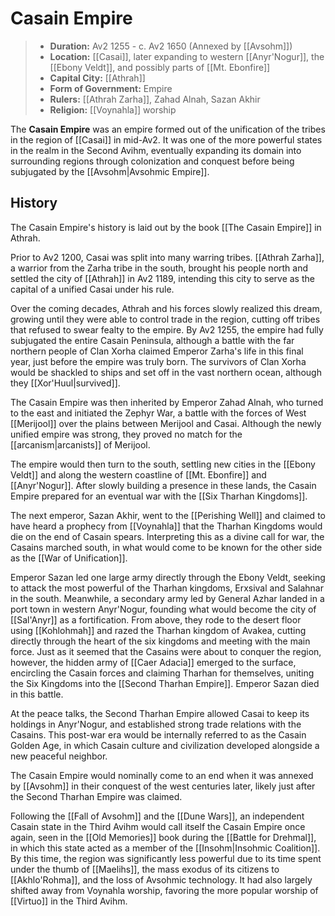 # Casain Empire

> - **Duration:** Av2 1255 - c. Av2 1650 (Annexed by [[Avsohm]])
> - **Location:** [[Casai]], later expanding to western [[Anyr'Nogur]], the [[Ebony Veldt]], and possibly parts of [[Mt. Ebonfire]]
> - **Capital City:** [[Athrah]]
> - **Form of Government:** Empire
> - **Rulers:** [[Athrah Zarha]], Zahad Alnah, Sazan Akhir
> - **Religion:** [[Voynahla]] worship

The **Casain Empire** was an empire formed out of the unification of the tribes in the region of [[Casai]] in mid-Av2. It was one of the more powerful states in the realm in the Second Avihm, eventually expanding its domain into surrounding regions through colonization and conquest before being subjugated by the [[Avsohm|Avsohmic Empire]].

## History

The Casain Empire's history is laid out by the book [[The Casain Empire]] in Athrah.

Prior to Av2 1200, Casai was split into many warring tribes. [[Athrah Zarha]], a warrior from the Zarha tribe in the south, brought his people north and settled the city of [[Athrah]] in Av2 1189, intending this city to serve as the capital of a unified Casai under his rule. 

Over the coming decades, Athrah and his forces slowly realized this dream, growing until they were able to control trade in the region, cutting off tribes that refused to swear fealty to the empire. By Av2 1255, the empire had fully subjugated the entire Casain Peninsula, although a battle with the far northern people of Clan Xorha claimed Emperor Zarha's life in this final year, just before the empire was truly born. The survivors of Clan Xorha would be shackled to ships and set off in the vast northern ocean, although they [[Xor'Huul|survived]].

The Casain Empire was then inherited by Emperor Zahad Alnah, who turned to the east and initiated the Zephyr War, a battle with the forces of West [[Merijool]] over the plains between Merijool and Casai. Although the newly unified empire was strong, they proved no match for the [[arcanism|arcanists]] of Merijool.

The empire would then turn to the south, settling new cities in the [[Ebony Veldt]] and along the western coastline of [[Mt. Ebonfire]] and [[Anyr'Nogur]]. After slowly building a presence in these lands, the Casain Empire prepared for an eventual war with the [[Six Tharhan Kingdoms]].

The next emperor, Sazan Akhir, went to the [[Perishing Well]] and claimed to have heard a prophecy from [[Voynahla]] that the Tharhan Kingdoms would die on the end of Casain spears. Interpreting this as a divine call for war, the Casains marched south, in what would come to be known for the other side as the [[War of Unification]].

Emperor Sazan led one large army directly through the Ebony Veldt, seeking to attack the most powerful of the Tharhan kingdoms, Erxsival and Salahnar in the south. Meanwhile, a secondary army led by General Azhar landed in a port town in western Anyr'Nogur, founding what would become the city of [[Sal'Anyr]] as a fortification. From above, they rode to the desert floor using [[Kohlohmah]] and razed the Tharhan kingdom of Avakea, cutting directly through the heart of the six kingdoms and meeting with the main force. Just as it seemed that the Casains were about to conquer the region, however, the hidden army of [[Caer Adacia]] emerged to the surface, encircling the Casain forces and claiming Tharhan for themselves, uniting the Six Kingdoms into the [[Second Tharhan Empire]]. Emperor Sazan died in this battle.

At the peace talks, the Second Tharhan Empire allowed Casai to keep its holdings in Anyr'Nogur, and established strong trade relations with the Casains. This post-war era would be internally referred to as the Casain Golden Age, in which Casain culture and civilization developed alongside a new peaceful neighbor.

The Casain Empire would nominally come to an end when it was annexed by [[Avsohm]] in their conquest of the west centuries later, likely just after the Second Tharhan Empire was claimed.

Following the [[Fall of Avsohm]] and the [[Dune Wars]], an independent Casain state in the Third Avihm would call itself the Casain Empire once again, seen in the [[Old Memories]] book during the [[Battle for Drehmal]], in which this state acted as a member of the [[Insohm|Insohmic Coalition]]. By this time, the region was significantly less powerful due to its time spent under the thumb of [[Maelihs]], the mass exodus of its citizens to [[Akhlo'Rohma]], and the loss of Avsohmic technology. It had also largely shifted away from Voynahla worship, favoring the more popular worship of [[Virtuo]] in the Third Avihm.
